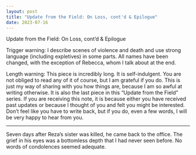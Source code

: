 ```yaml
---
layout: post
title: "Update from the Field: On Loss, cont'd & Epilogue"
date: 2023-07-16
---
```

Update from the Field: On Loss, cont’d & Epilogue


Trigger warning: I describe scenes of violence and death and use strong language (including expletives) in some parts. All names have been changed, with the exception of Rebecca, whom I talk about at the end.

Length warning: This piece is incredibly long. It is self-indulgent. You are not obliged to read any of it of course, but I am grateful if you do. This is just my way of sharing with you how things are, because I am so awful at writing otherwise. It is also the last piece in this “Update from the Field” series. If you are receiving this note, it is because either you have received past updates or because I thought of you and felt you might be interested. Don’t feel like you have to write back, but if you do, even a few words, I will be very happy to hear from you.

***
Seven days after Reza’s sister was killed, he came back to the office. The grief in his eyes was a bottomless depth that I had never seen before. No words of condolences seemed adequate.
